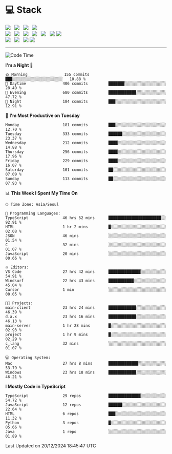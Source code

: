 <h1>💻 Stack</h1>
<div>
 <!-- badge : https://shields.io/ -->
 <!-- icon : https://simpleicons.org/?q=Get -->
 <img src="https://img.shields.io/badge/HTML5-e74c3c?style=flat-square&logo=HTML5&logoColor=white"/> &nbsp 
 <img src="https://img.shields.io/badge/CSS3-0A84FF?style=flat-square&logo=CSS3&logoColor=white"/> &nbsp 
 <img src="https://img.shields.io/badge/JavaScript-FFCD11?style=flat-square&logo=JavaScript&logoColor=white"/> &nbsp 
 <img src="https://img.shields.io/badge/TypeScript-3075C0?style=flat-square&logo=TypeScript&logoColor=white"/>
 <br/>
 <img src="https://img.shields.io/badge/Next-000000?style=flat-square&logo=nextdotjs&logoColor=white"/> &nbsp 
 <img src="https://img.shields.io/badge/React-00BCF6?style=flat-square&logo=React&logoColor=white"/> &nbsp 
 <img src="https://img.shields.io/badge/Redux-764ABC?style=flat-square&logo=Redux&logoColor=white"/> &nbsp
 <img src="https://img.shields.io/badge/Recoil-3578E5?style=flat-square&logo=recoil&logoColor=white"/> &nbsp
 <img src="https://img.shields.io/badge/React-Query-FF4154?style=flat-square&logo=reactquery&logoColor=white"/> &nbsp 
 <img src="https://img.shields.io/badge/styled%2Dcomponents-DB7093?style=flat-square&logo=styled%2Dcomponents&logoColor=white"/>
 <img src="https://img.shields.io/badge/CSS Modules-000000?style=flat-square&logo=CSS Modules&logoColor=white"/> &nbsp 
 <br/>
 <img src="https://img.shields.io/badge/Node-339933?style=flat-square&logo=Node.js&logoColor=white"/> &nbsp 
 <img src="https://img.shields.io/badge/Express-000000?style=flat-square&logo=Express&logoColor=white"/> &nbsp 
 <img src="https://img.shields.io/badge/MongoDB-47A248?style=flat-square&logo=MongoDB&logoColor=white"/>
 <img src="https://img.shields.io/badge/MariaDB-003545?style=flat-square&logo=mariadb&logoColor=white"/>
</div>

<hr>

<!--START_SECTION:waka-->
![Code Time](http://img.shields.io/badge/Code%20Time-1%2C801%20hrs%202%20mins-blue)

**I'm a Night 🦉** 

```text
🌞 Morning                155 commits         ███░░░░░░░░░░░░░░░░░░░░░░   10.88 % 
🌆 Daytime                406 commits         ███████░░░░░░░░░░░░░░░░░░   28.49 % 
🌃 Evening                680 commits         ████████████░░░░░░░░░░░░░   47.72 % 
🌙 Night                  184 commits         ███░░░░░░░░░░░░░░░░░░░░░░   12.91 % 
```
📅 **I'm Most Productive on Tuesday** 

```text
Monday                   181 commits         ███░░░░░░░░░░░░░░░░░░░░░░   12.70 % 
Tuesday                  333 commits         ██████░░░░░░░░░░░░░░░░░░░   23.37 % 
Wednesday                212 commits         ████░░░░░░░░░░░░░░░░░░░░░   14.88 % 
Thursday                 256 commits         ████░░░░░░░░░░░░░░░░░░░░░   17.96 % 
Friday                   229 commits         ████░░░░░░░░░░░░░░░░░░░░░   16.07 % 
Saturday                 101 commits         ██░░░░░░░░░░░░░░░░░░░░░░░   07.09 % 
Sunday                   113 commits         ██░░░░░░░░░░░░░░░░░░░░░░░   07.93 % 
```


📊 **This Week I Spent My Time On** 

```text
🕑︎ Time Zone: Asia/Seoul

💬 Programming Languages: 
TypeScript               46 hrs 52 mins      ███████████████████████░░   92.91 % 
HTML                     1 hr 2 mins         █░░░░░░░░░░░░░░░░░░░░░░░░   02.08 % 
JSON                     46 mins             ░░░░░░░░░░░░░░░░░░░░░░░░░   01.54 % 
C                        32 mins             ░░░░░░░░░░░░░░░░░░░░░░░░░   01.07 % 
JavaScript               20 mins             ░░░░░░░░░░░░░░░░░░░░░░░░░   00.66 % 

🔥 Editors: 
VS Code                  27 hrs 42 mins      ██████████████░░░░░░░░░░░   54.91 % 
Windsurf                 22 hrs 43 mins      ███████████░░░░░░░░░░░░░░   45.04 % 
Cursor                   1 min               ░░░░░░░░░░░░░░░░░░░░░░░░░   00.05 % 

🐱‍💻 Projects: 
main-client              23 hrs 24 mins      ████████████░░░░░░░░░░░░░   46.39 % 
d.a.x                    23 hrs 16 mins      ████████████░░░░░░░░░░░░░   46.13 % 
main-server              1 hr 28 mins        █░░░░░░░░░░░░░░░░░░░░░░░░   02.93 % 
project                  1 hr 9 mins         █░░░░░░░░░░░░░░░░░░░░░░░░   02.29 % 
c_lang                   32 mins             ░░░░░░░░░░░░░░░░░░░░░░░░░   01.07 % 

💻 Operating System: 
Mac                      27 hrs 8 mins       █████████████░░░░░░░░░░░░   53.79 % 
Windows                  23 hrs 18 mins      ████████████░░░░░░░░░░░░░   46.21 % 
```

**I Mostly Code in TypeScript** 

```text
TypeScript               29 repos            ██████████████░░░░░░░░░░░   54.72 % 
JavaScript               12 repos            ██████░░░░░░░░░░░░░░░░░░░   22.64 % 
HTML                     6 repos             ███░░░░░░░░░░░░░░░░░░░░░░   11.32 % 
Python                   3 repos             █░░░░░░░░░░░░░░░░░░░░░░░░   05.66 % 
Java                     1 repo              ░░░░░░░░░░░░░░░░░░░░░░░░░   01.89 % 
```




 Last Updated on 20/12/2024 18:45:47 UTC
<!--END_SECTION:waka-->
